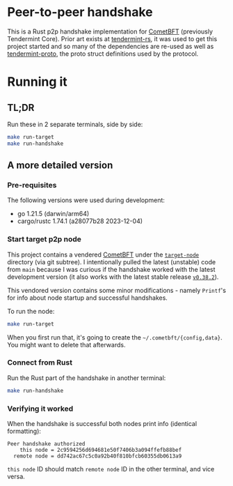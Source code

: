 # Peer-to-peer handshake

This is a Rust p2p handshake implementation for [CometBFT](https://github.com/cometbft/cometbft) (previously Tendermint Core). Prior art exists at [tendermint-rs](https://github.com/informalsystems/tendermint-rs.git), it was used to get this project started and so many of the dependencies are re-used as well as [tendermint-proto](https://crates.io/crates/tendermint-proto), the proto struct definitions used by the protocol.

# Running it

## TL;DR

Run these in 2 separate terminals, side by side:
```sh
make run-target
make run-handshake
```

## A more detailed version

### Pre-requisites

The following versions were used during development:
- go 1.21.5 (darwin/arm64)
- cargo/rustc 1.74.1 (a28077b28 2023-12-04)

### Start target p2p node

This project contains a vendered [CometBFT](https://github.com/cometbft/cometbft) under the [`target-node`](./target-node) directory (via git subtree). I intentionally pulled the latest (unstable) code from `main` because I was curious if the handshake worked with the latest development version (it also works with the latest stable release [`v0.38.2`](https://github.com/cometbft/cometbft/tree/v0.38.2)).

This vendored version contains some minor modifications - namely `Printf`'s for info about node startup and successful handshakes.

To run the node:
```sh
make run-target
```

When you first run that, it's going to create the `~/.cometbft/{config,data}`. You might want to delete that afterwards.

### Connect from Rust

Run the Rust part of the handshake in another terminal:
```sh
make run-handshake
```

### Verifying it worked

When the handshake is successful both nodes print info (identical formatting):
```
Peer handshake authorized
    this node = 2c9594256d694681e50f7406b3a094ffefb88bef
  remote node = dd742ac67c5c0a92b40f810bfcb60355db0613a9
```

`this node` ID should match `remote node` ID in the other terminal, and vice versa.